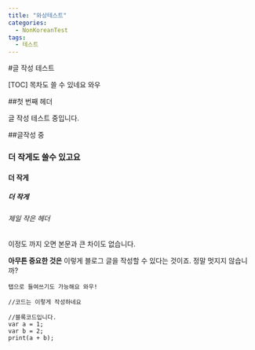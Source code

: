 ```yaml
---
title: "와상테스트"
categories:
  - NonKoreanTest
tags:
  - 테스트
---
```



#글 작성 테스트


[TOC]
목차도 쓸 수 있네요 와우


##첫 번째 헤더

글 작성 테스트 중입니다.

##글작성 중
### 더 작게도 쓸수 있고요
#### 더 작게
##### 더 작게
###### 제일 작은 헤더

이정도 까지 오면 본문과 큰 차이도 없습니다.

**아무튼 중요한 것은** 이렇게 블로그 글을 작성할 수 있다는 것이죠. 정말 멋지지 않습니까?

	탭으로 들여쓰기도 가능해요 와우!

`//코드는 이렇게 작성하네요`
```
//블록코드입니다.
var a = 1;
var b = 2;
print(a + b);
```


